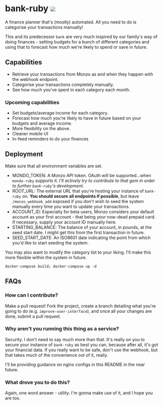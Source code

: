 # bank-ruby ![](https://travis-ci.org/boardfish/bank-ruby.svg?branch=master)

A finance planner that's (mostly) automated. All you need to do is categorise your transactions manually!

This and its predecessor `bank` are very much inspired by our family's way of doing finances - setting budgets for a bunch of different categories and using that to forecast how much we're likely to spend or save in future.

## Capabilities

- Retrieve your transactions from Monzo as and when they happen with the webhook endpoint.
- Categorise your transactions completely manually.
- See how much you've spent in each category each month.

### Upcoming capabilities

- Set budgets/average income for each category.
- Forecast how much you're likely to have in future based on your budgets and average income.
- More flexibility on the above.
- Cleaner mobile UI
- In-feed reminders to do your finances

## Deployment

Make sure that all environment variables are set.

- MONDO_TOKEN: A Monzo API token. OAuth will be supported...when `mondo-ruby` supports it. *I'll actively try to contribute to that gem in order to further `bank-ruby`'s development.*
- ROOT_URL: The external URL that you're hosting your instance of `bank-ruby` on. **You should secure all endpoints if possible**, but leave `/monzo_webhook_add` exposed if you don't wish to seed the system manually every time you want to update your transactions.
- ACCOUNT_ID: Especially for beta users, Monzo considers your default account as your first account - that being your now-dead prepaid card. If necessary, supply your account ID manually here.
- STARTING_BALANCE: The balance of your account, in pounds, at the seed start date. I might get this from the first transaction in future.
- SEED_START_DATE: An ISO8601 date indicating the point from which you'd like to start seeding the system.

You may also want to modify the category list to your liking. I'll make this more flexible within the system in future.

`docker-compose build; docker-compose up -d`

## FAQs

### How can I contribute?

Make a pull request! Fork the project, create a branch detailing what you're going to do (e.g. `improve-user-interface`), and once all your changes are done, submit a pull request.

### Why aren't you running this thing as a service?

Security. I don't need to say much more than that. It's really on you to secure your instance of `bank-ruby` as best you can, because after all, it's got your financial data. If you really want to be safe, don't use the webhook, but that takes much of the convenience out of it, really.

I'll be providing guidance on nginx configs in this README in the near future.

### What drove you to do this?

Again, one word answer - utility. I'm gonna make use of it, and I hope you are too.
